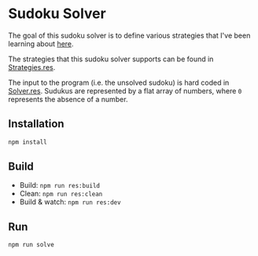 # Sudoku Solver

The goal of this sudoku solver is to define various strategies that I've been learning about [here](https://hodoku.sourceforge.net/en/tech_intro.php).

The strategies that this sudoku solver supports can be found in [Strategies.res](src/Strategies.res).

The input to the program (i.e. the unsolved sudoku) is hard coded in [Solver.res](src/Solver.res). Sudukus are represented by a flat array of numbers, where `0` represents the absence of a number.

## Installation

```sh
npm install
```

## Build

- Build: `npm run res:build`
- Clean: `npm run res:clean`
- Build & watch: `npm run res:dev`

## Run

```sh
npm run solve
```
